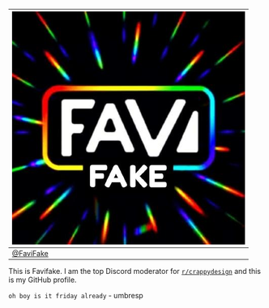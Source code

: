 
| ![FaviFake.jpeg](/Graphics/Profile/FaviFakeIcon.jpeg) |
|---|
| [@FaviFake](https://github.com/FaviFake/) |

This is Favifake. I am the top Discord moderator for [`r/crappydesign`](https://www.reddit.com/r/CrappyDesign/) and this is my GitHub profile.

`oh boy is it friday already` - umbresp

<!--
This README was edited by @seanpm2001
feel free to modify it to your liking
!-->
